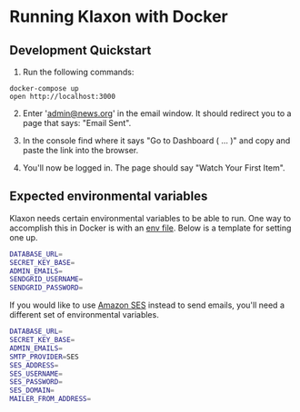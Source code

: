 # Running Klaxon with Docker

## Development Quickstart

1. Run the following commands:

```
docker-compose up
open http://localhost:3000
```

2. Enter 'admin@news.org' in the email window. It should redirect you to a page that says: "Email Sent".

3. In the console find where it says "Go to Dashboard ( ... )" and copy and paste the link into the browser.

4. You'll now be logged in. The page should say "Watch Your First Item".

## Expected environmental variables

Klaxon needs certain environmental variables to be able to run. One way to accomplish this in Docker is with an [env file](https://docs.docker.com/engine/reference/commandline/run/#set-environment-variables-e-env-env-file). Below is a template for setting one up.

```sh
DATABASE_URL=
SECRET_KEY_BASE=
ADMIN_EMAILS=
SENDGRID_USERNAME=
SENDGRID_PASSWORD=
```

If you would like to use [Amazon SES](https://aws.amazon.com/ses/) instead to send emails, you'll need a different set of environmental variables.

```sh
DATABASE_URL=
SECRET_KEY_BASE=
ADMIN_EMAILS=
SMTP_PROVIDER=SES
SES_ADDRESS=
SES_USERNAME=
SES_PASSWORD=
SES_DOMAIN=
MAILER_FROM_ADDRESS=
```
